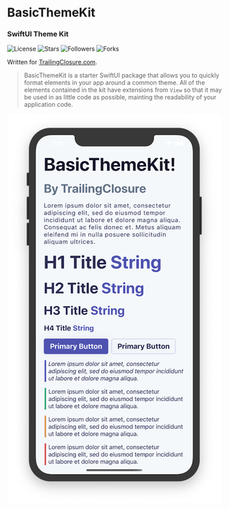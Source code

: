 # BasicThemeKit
### SwiftUI Theme Kit

![License](https://img.shields.io/github/license/jboullianne/BasicThemeKit)   ![Stars](https://img.shields.io/github/stars/jboullianne/BasicThemeKit?style=social)  ![Followers](https://img.shields.io/github/followers/jboullianne?style=social)  ![Forks](https://img.shields.io/github/forks/jboullianne/BasicThemeKit?style=social)

Written for [TrailingClosure.com](https://trailingclosure.com/).

> BasicThemeKit is a starter SwiftUI package that allows you to quickly format elements in your app around a common theme. All of the elements contained in the kit have extensions from  `View` so that it may be used in as little code as possible, mainting the readability of your application code. 


![Example](images/BasicThemeKit_Example.png?v=4&s=200)
